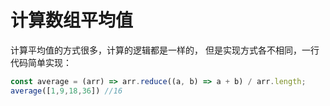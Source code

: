 # 计算数组平均值
计算平均值的方式很多，计算的逻辑都是一样的， 但是实现方式各不相同，一行代码简单实现：

```js
const average = (arr) => arr.reduce((a, b) => a + b) / arr.length;
average([1,9,18,36]) //16
```
